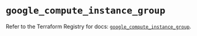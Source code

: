 # `google_compute_instance_group`

Refer to the Terraform Registry for docs: [`google_compute_instance_group`](https://registry.terraform.io/providers/hashicorp/google/5.36.0/docs/resources/compute_instance_group).
